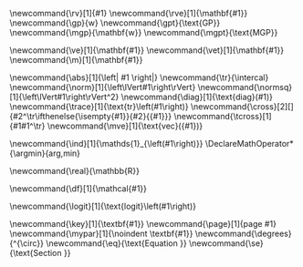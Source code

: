 
<!-- Random variables -->

\newcommand{\rv}[1]{#1}
\newcommand{\rve}[1]{\mathbf{#1}}
\newcommand{\gp}{w}
\newcommand{\gpt}{\text{GP}}
\newcommand{\mgp}{\mathbf{w}}
\newcommand{\mgpt}{\text{MGP}}

<!-- Matrices and vectors -->
\newcommand{\ve}[1]{\mathbf{#1}}
\newcommand{\vet}[1]{\mathbf{#1}}
\newcommand{\m}[1]{\mathbf{#1}}

<!-- Matrices and vectors operators or functions -->
\newcommand{\abs}[1]{\left| #1 \right|}
\newcommand{\tr}{\intercal}
\newcommand{\norm}[1]{\left\lVert#1\right\rVert}
\newcommand{\normsq}[1]{\left\lVert#1\right\rVert^2}
\newcommand{\diag}[1]{\text{diag}(#1)}
\newcommand{\trace}[1]{\text{tr}\left(#1\right)}
\newcommand{\cross}[2][]{#2^\tr\ifthenelse{\isempty{#1}}{#2}{{#1}}}
\newcommand{\tcross}[1]{#1#1^\tr}
\newcommand{\mve}[1]{\text{vec}({#1})}

<!-- Math functions -->
\newcommand{\ind}[1]{\mathds{1}_{\left(#1\right)}}
\DeclareMathOperator*{\argmin}{arg\,min}

<!-- Math groups -->
\newcommand{\real}{\mathbb{R}}

<!-- % Statistics and Probability -->
<!-- \usepackage{xifthen} -->
<!-- \newcommand{\mean}[2][]{\mathds{E}\ifthenelse{\isempty{#1}}{}{_{#1}}\left[#2\right]} -->
<!-- \newcommand{\var}[2][]{\mathds{V}\ifthenelse{\isempty{#1}}{}{_{#1}}\left[#2\right]} -->
<!-- \newcommand{\cov}[3][]{\text{Cov}\ifthenelse{\isempty{#1}}{}{_{#1}}\left[#2,#3\right]} -->
<!-- \newcommand{\cor}[3][]{\text{Cor}\ifthenelse{\isempty{#1}}{}{_{#1}}\left[#2,#3\right]} -->
<!-- \newcommand{\pr}[1]{\text{Pr}\left(#1\right)} -->
<!-- \newcommand{\meanhat}[1]{\hat{\mathds{E}}\left[#1\right]} -->
<!-- % \newcommand{\cond}{\mid} -->

<!-- % Density Functions -->
\newcommand{\df}[1]{\mathcal{#1}}
<!-- % \newcommand{\ind}[1]{I{\left(#1\right)}} -->

<!-- % Link functions -->
\newcommand{\logit}[1]{\text{logit}\left(#1\right)}

<!-- % Text decorations -->
\newcommand{\key}[1]{\textbf{#1}}
\newcommand{\page}[1]{page #1}
\newcommand{\mypar}[1]{\noindent \textbf{#1}}
\newcommand{\degrees}{^{\circ}}
\newcommand{\eq}{\text{Equation }}
\newcommand{\se}{\text{Section }}





